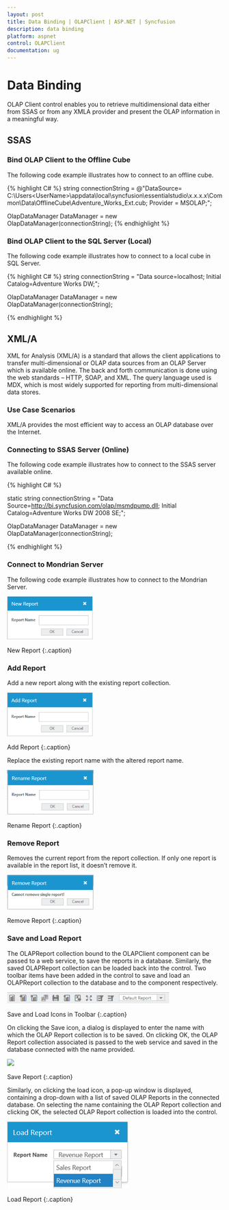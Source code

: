 ```yaml
---
layout: post
title: Data Binding | OLAPClient | ASP.NET | Syncfusion
description: data binding
platform: aspnet
control: OLAPClient
documentation: ug
---
```


# Data Binding

OLAP Client control enables you to retrieve multidimensional data either from SSAS or from any XMLA provider and present the OLAP information in a meaningful way.

## SSAS

### Bind OLAP Client to the Offline Cube

The following code example illustrates how to connect to an offline cube.

{% highlight C# %}
string connectionString = @"DataSource= C:\Users\<UserName>\appdata\local\syncfusion\essentialstudio\x.x.x.x\Common\Data\OfflineCube\Adventure_Works_Ext.cub; Provider = MSOLAP;";

OlapDataManager DataManager = new OlapDataManager(connectionString);
{% endhighlight %}

### Bind OLAP Client to the SQL Server (Local)

The following code example illustrates how to connect to a local cube in SQL Server.

{% highlight C# %}
string connectionString = "Data source=localhost; Initial Catalog=Adventure Works DW;";

OlapDataManager DataManager = new OlapDataManager(connectionString);

{% endhighlight %}

## XML/A

XML for Analysis (XML/A) is a standard that allows the client applications to transfer multi-dimensional or OLAP data sources from an OLAP Server which is available online. The back and forth communication is done using the web standards – HTTP, SOAP, and XML. The query language used is MDX, which is most widely supported for reporting from multi-dimensional data stores.

### Use Case Scenarios

XML/A provides the most efficient way to access an OLAP database over the Internet.

### Connecting to SSAS Server (Online)

The following code example illustrates how to connect to the SSAS server available online.

{% highlight C# %}

static string connectionString = "Data Source=http://bi.syncfusion.com/olap/msmdpump.dll; Initial Catalog=Adventure Works DW 2008 SE;";   

OlapDataManager DataManager = new OlapDataManager(connectionString);

{% endhighlight %}

### Connect to Mondrian Server

The following code example illustrates how to connect to the Mondrian Server.

![](Data-Binding_images/Data-Binding_img1.png) 

New Report
{:.caption}

### Add Report

Add a new report along with the existing report collection.

![](Data-Binding_images/Data-Binding_img2.png) 

Add Report
{:.caption}

Replace the existing report name with the altered report name.

![](Data-Binding_images/Data-Binding_img3.png) 

Rename Report
{:.caption}

### Remove Report

Removes the current report from the report collection. If only one report is available in the report list, it doesn’t remove it.

![](Data-Binding_images/Data-Binding_img4.png) 

Remove Report
{:.caption}

### Save and Load Report

The OLAPReport collection bound to the OLAPClient component can be passed to a web service, to save the reports in a database. Similarly, the saved OLAPReport collection can be loaded back into the control. Two toolbar items have been added in the control to save and load an OLAPReport collection to the database and to the component respectively.

![](Data-Binding_images/Data-Binding_img5.png)

Save and Load Icons in Toolbar
{:.caption}

On clicking the Save icon, a dialog is displayed to enter the name with which the OLAP Report collection is to be saved. On clicking OK, the OLAP Report collection associated is passed to the web service and saved in the database connected with the name provided. 

![](Data-Binding_images/Data-Binding_img6.png) 

Save Report
{:.caption}

Similarly, on clicking the load icon, a pop-up window is displayed, containing a drop-down with a list of saved OLAP Reports in the connected database. On selecting the name containing the OLAP Report collection and clicking OK, the selected OLAP Report collection is loaded into the control.

![](Data-Binding_images/Data-Binding_img7.png) 

Load Report
{:.caption}